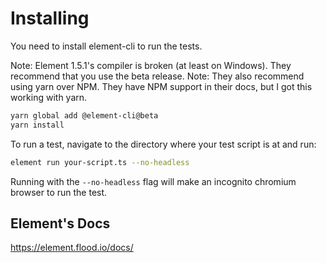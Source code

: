 # Installing

You need to install element-cli to run the tests.

Note: Element 1.5.1's compiler is broken (at least on Windows). They recommend that you use the beta release.
Note: They also recommend using yarn over NPM. They have NPM support in their docs, but I got this working with yarn.

```bash
yarn global add @element-cli@beta
yarn install
```

To run a test, navigate to the directory where your test script is at and run:

```bash
element run your-script.ts --no-headless
```

Running with the `--no-headless` flag will make an incognito chromium browser to run the test.

## Element's Docs
https://element.flood.io/docs/